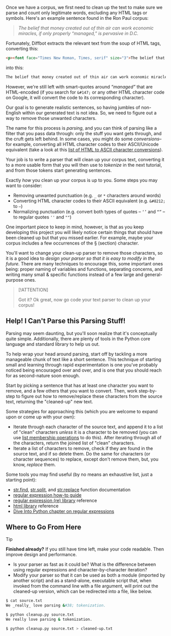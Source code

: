 Once we have a corpus, we first need to clean up the text to make sure we parse and count only legitimate words, excluding any HTML tags or symbols. Here's an example sentence found in the Ron Paul corpus:

> *The belief that money created out of thin air can work economic miracles, if only properly “managed,” is pervasive in D.C.*

Fortunately, Diffbot extracts the relevant text from the soup of HTML tags, converting this:

```html
<p><font face="Times New Roman, Times, serif" size="3">The belief that money created out of thin air can work economic miracles, if only properly &#147;managed,&#148; is pervasive in D.C. </font></p>
```

into this:

```txt
The belief that money created out of thin air can work economic miracles, if only properly &#147;managed,&#148; is pervasive in D.C.
```

However, we're still left with smart-quotes around *“managed”* that are HTML-encoded (if you search for `&#147;` or any other HTML character code on Google, it will convert the code to its corresponding character).

Our goal is to generate realistic sentences, so having jumbles of non-English within our generated text is not idea. So, we need to figure out a way to remove those unwanted characters.

The name for this process is *parsing*, and you can think of parsing like a filter that you pass data through: only the stuff you want gets through, and the cruft gets left behind. In some cases, you might do some *conversions*–for example, converting all HTML character codes to their ASCII/Unicode equivalent (take a look at this [list of HTML to ASCII character conversions](http://www.ascii.cl/htmlcodes.htm)).

Your job is to write a parser that will clean up your corpus text, converting it to a more usable form that you will then use to *tokenize* in the next tutorial, and from those tokens start generating sentences.

Exactly *how* you clean up your corpus is up to you. Some steps you may want to consider:

- Removing unwanted punctuation (e.g. `_` or `*` characters around words)
- Converting HTML character codes to their ASCII equivalent (e.g. `&#8212;` to `—`)
- Normalizing punctuation (e.g. convert both types of quotes – `‘’` and `“”` – to regular quotes `''` and `""`)

One important piece to keep in mind, however, is that as you keep developing this project you will likely notice certain things that should have been cleaned up but that you missed earlier. For example, maybe your corpus includes a few occurrences of the § (section) character.

You'll want to change your clean-up parser to remove those characters, so it is a good idea to *design your parser so that it is easy to modify in the future.* There are many techniques to encourage this, some important ones being: proper naming of variables and functions, separating concerns, and writing many small & specific functions instead of a few large and general-purpose ones.

> [!ATTENTION]
>
> Got it? Ok great, now go code your text parser to clean up your corpus!

## Help! I Can't Parse this Parsing Stuff!

Parsing may seem daunting, but you'll soon realize that it's conceptually quite simple. Additionally, there are plenty of tools in the Python core language and standard library to help us out.

To help wrap your head around parsing, start off by tackling a more manageable chunk of text like a short sentence. This technique of starting small and learning through rapid experimentation is one you've probably noticed being encouraged over and over, and is one that you should reach for as second-nature soon enough.

Start by picking a sentence that has at least one character you want to remove, and a few others that you want to convert. Then, work step-by-step to figure out how to remove/replace these characters from the source text, returning the "cleaned-up" new text.

Some strategies for approaching this (which you are welcome to expand upon or come up with your own):

- Iterate through each character of the source text, and append it to a list of "clean" characters *unless* it is a character to be removed (you can use [list membership operations](https://docs.python.org/2/library/stdtypes.html#common-sequence-operations) to do this). After iterating through all of the characters, return the joined list of "clean" characters.
- Iterate a list of characters to remove, check if they are found in the source text, and if so delete them. Do the same for characters (or character sequences) to replace, except don't remove them, but, you know, *replace* them.

Some tools you may find useful (by no means an exhaustive list, just a starting point):

- [str.find](https://docs.python.org/2/library/stdtypes.html#str.find), [str.split](https://docs.python.org/2/library/stdtypes.html#str.split), and [str.replace](https://docs.python.org/2/library/stdtypes.html#str.replace) function documentation
- [regular expression how-to guide](https://docs.python.org/2/howto/regex.html)
- [regular expression (re) library](https://docs.python.org/2/library/re.html) reference
- [html library](https://docs.python.org/2/library/html.html) reference
- [Dive Into Python chapter on regular expressions](http://www.diveintopython.net/regular_expressions/)

## Where to Go From Here

> [!TIP]
> **Finished already?** If you still have time left, make your code readable. Then improve design and performance.
>
> - Is your parser as fast as it could be? What is the difference between using regular expressions and character-by-character iteration?
> - Modify your parser so that it can be used as both a module (imported by another script) and as a stand-alone, executable script that, when invoked from the command line with a file argument, will print out the cleaned-up version, which can be redirected into a file, like below.
>
> ```bash
> $ cat source.txt
> We _really_ love parsing &#38; tokenization.
>
> $ python cleanup.py source.txt
> We really love parsing & tokenization.
>
> $ python cleanup.py source.txt > cleaned-up.txt
> ```
